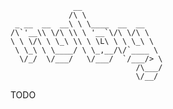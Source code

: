                   __                  
                 /\ \                 
     _ __  __  __\ \ \____  __  __    
    /\`'__\\ \/\ \\ \ '__`\/\ \/\ \   
    \ \ \/\ \ \_\ \\ \ \L\ \ \ \_\ \  
     \ \_\ \ \____/ \ \_,__/\/`____ \ 
      \/_/  \/___/   \/___/  `/___/> \
                                /\___/
                                \/__/ 

TODO
